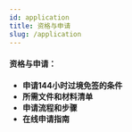 ```yaml
---
id: application
title: 资格与申请
slug: /application
---
```


#### 资格与申请：

- **申请144小时过境免签的条件**
- **所需文件和材料清单**
- **申请流程和步骤**
- **在线申请指南**


